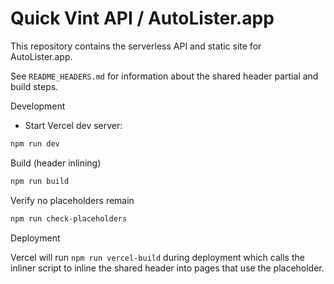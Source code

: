 # Quick Vint API / AutoLister.app

This repository contains the serverless API and static site for AutoLister.app.

See `README_HEADERS.md` for information about the shared header partial and build steps.

Development

- Start Vercel dev server:

```bash
npm run dev
```

Build (header inlining)

```bash
npm run build
```

Verify no placeholders remain

```bash
npm run check-placeholders
```

Deployment

Vercel will run `npm run vercel-build` during deployment which calls the inliner script to inline the shared header into pages that use the placeholder.
